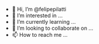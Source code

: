 - 👋 Hi, I’m @felipepilatti
- 👀 I’m interested in ...
- 🌱 I’m currently learning ...
- 💞️ I’m looking to collaborate on ...
- 📫 How to reach me ...

<!---
felipepilatti/felipepilatti is a ✨ special ✨ repository because its `README.md` (this file) appears on your GitHub profile.
You can click the Preview link to take a look at your changes.
--->
